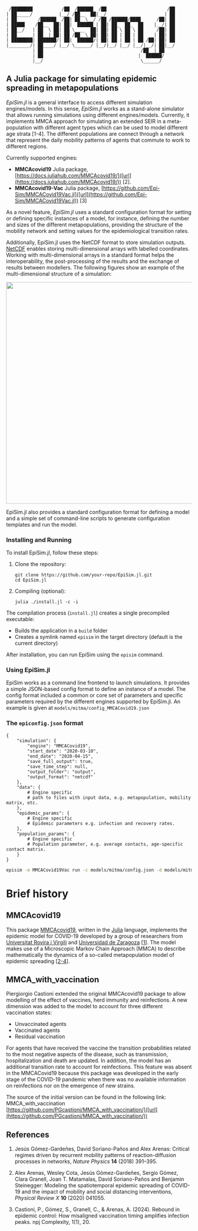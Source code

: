```
 /████████           /██  /██████  /██                       /██
| ██_____/          |__/ /██__  ██|__/                      | ██
| ██        /██████  /██| ██  \__/ /██ /██████/████      /██| ██
| █████    /██__  ██| ██|  ██████ | ██| ██_  ██_  ██    |__/| ██
| ██__/   | ██  \ ██| ██ \____  ██| ██| ██ \ ██ \ ██     /██| ██
| ██      | ██  | ██| ██ /██  \ ██| ██| ██ | ██ | ██    | ██| ██
| ████████| ███████/| ██|  ██████/| ██| ██ | ██ | ██ /██| ██| ██
|________/| ██____/ |__/ \______/ |__/|__/ |__/ |__/|__/| ██|__/
          | ██                                     /██  | ██    
          | ██                                    |  ██████/    
          |__/                                     \______/     
```
## A Julia package for simulating epidemic spreading in metapopulations

_EpiSim.jl_ is a general interface to access different simulation engines/models. In this sense, _EpiSim.jl_ works as a stand-alone simulator that allows running simulations using different engines/models. Currently, it implements MMCA approach for simulating an extended SEIR in a meta-population with different agent types which can be used to model different age strata [1-4]. The different populations are connect through a network that represent the daily mobility patterns of agents that commute to work to different regions.

Currently supported engines:
* **MMCAcovid19** Julia package, [https://docs.juliahub.com/MMCAcovid19/]([url](https://docs.juliahub.com/MMCAcovid19/)) [2].
* **MMCAcovid19-Vac** Julia package, [https://github.com/Epi-Sim/MMCACovid19Vac.jl]([url](https://github.com/Epi-Sim/MMCACovid19Vac.jl)) [3]

As a novel feature, _EpiSim.jl_ uses a standard configuration format for setting or defining specific instances of a model, for instance, defining the number and sizes of the different metapopulations, providing the structure of the mobility network and setting values for the epidemiological transition rates.

Additionally, EpiSim.jl uses the NetCDF format to store simulation outputs. [NetCDF]([url](https://www.unidata.ucar.edu/software/netcdf/)) enables storing multi-dimensional arrays with labelled coordinates. Working with multi-dimensional arrays in a standard format helps the interoperability, the post-processing of the results and the exchange of results between modellers. The following figures show an example of the multi-dimensional structure of a simulation:

<img src="https://github.com/user-attachments/assets/f4a44223-3377-47d5-9212-e79252300343" width="600">

  
EpiSim.jl also provides a standard configuration format for defining a model and a simple set of command-line scripts to generate configuration templates and run the model.


### Installing and Running

To install EpiSim.jl, follow these steps:

1. Clone the repository:
   ```
   git clone https://github.com/your-repo/EpiSim.jl.git
   cd EpiSim.jl
   ```

2. Compiling (optional):
   ```
   julia ./install.jl -c -i
   ```

The compilation process (`install.jl`) creates a single precompiled executable:

- Builds the application in a `build` folder
- Creates a symlink named `episim` in the target directory (default is the current directory)

After installation, you can run EpiSim using the `episim` command.

### Using EpiSim.jl

EpiSim works as a command line frontend to launch simulations. It provides a simple JSON-based config format to define an instance of a model. The config format included a common or core set of parameters and specific parameters required by the different engines supported by EpiSim.jl. An example is given at `models/mitma/config_MMCACovid19.json`


### The `epiconfig.json` format
```
{
	"simulation": {
        "engine": "MMCACovid19",
		"start_date": "2020-03-10",
		"end_date": "2020-04-15",
		"save_full_output": true,
		"save_time_step": null,
		"output_folder": "output",
		"output_format": "netcdf"
	},
	"data": {
		# Engine specific
        # path to files with input data, e.g. metapopulation, mobility matrix, etc.
	},
	"epidemic_params": {
		# Engine specific
        # Epidemic parameters e.g. infection and recovery rates.
    },
	"population_params": {
        # Engine specific
        # Population parameter, e.g. average contacts, age-specific contact matrix.
    }
}
```

```bash
episim -e MMCACovid19Vac run -c models/mitma/config.json -d models/mitma -i runs
```


# Brief history

## MMCAcovid19
This package [MMCAcovid19](https://github.com/jtmatamalas/MMCAcovid19), written in the [Julia](https://julialang.org) language, implements the epidemic model for COVID-19 developed by a group of researchers from [Universitat Rovira i Virgili](https://www.urv.cat) and [Universidad de Zaragoza](http://unizar.es) [[1](#References-1)]. The model makes use of a Microscopic Markov Chain Approach (MMCA) to describe mathematically the dynamics of a so-called metapopulation model of epidemic spreading [[2-4](#References-1)]. 

## MMCA_with_vaccination
Piergiorgio Castioni extended the original MMCAcovid19 package to allow modelling of the effect of vaccines, herd immunity and reinfections. A new dimension was added to the model to account for three different vaccination states:
- Unvaccinated agents
- Vaccinated agents
- Residual vaccination

For agents that have received the vaccine the transition probabilities related to the most negative aspects of the disease, such as transmission, hospitalization and death are updated. In addition, the model has an additional transition rate to account for reinfections. This feature was absent in the MMCACovid19 because this package was developed in the early stage of the COVID-19 pandemic when there was no available information on reinfections nor on the emergence of new strains.

The source of the initial version can be found in the following link: MMCA_with_vaccination [https://github.com/PGcastioni/MMCA_with_vaccination/]([url](https://github.com/PGcastioni/MMCA_with_vaccination/))


## References
1. Jesús Gómez-Gardeñes, David Soriano-Paños and Alex Arenas: Critical regimes driven by recurrent mobility patterns of reaction-diffusion processes in networks, _Nature Physics_ **14** (2018) 391–395.
  
3. Alex Arenas, Wesley Cota, Jesús Gómez-Gardeñes, Sergio Gómez, Clara Granell, Joan T. Matamalas, David Soriano-Paños and Benjamin Steinegger: Modeling the spatiotemporal epidemic spreading of COVID-19 and the impact of mobility and social distancing interventions, _Physical Review X_ **10** (2020) 041055.

4. Castioni, P., Gómez, S., Granell, C., & Arenas, A. (2024). Rebound in epidemic control: How misaligned vaccination timing amplifies infection peaks. npj Complexity, 1(1), 20.

